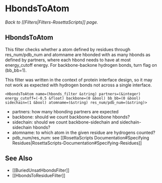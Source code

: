 # HbondsToAtom
*Back to [[Filters|Filters-RosettaScripts]] page.*
## HbondsToAtom

This filter checks whether a atom defined by residues through res\_num/pdb\_num and atomname are hbonded with as many hbonds as defined by partners, where each hbond needs to have at most energy\_cutoff energy. For backbone-backone hydrogen bonds, turn flag on (bb\_bb=1).

This filter was written in the context of protein interface design, so it may not work as expected with hydrogen bonds not across a single interface.

```
<HbondsToAtom name=(hbonds_filter &string) partners=(&integer) energy_cutoff=(-0.5 &float) backbone=(0 &bool) bb_bb=(0 &bool) sidechain=(1 &bool) atomname=(&string) res_num/pdb_num=(&string)>
```

-   partners: how many hbonding partners are expected 
-   backbone: should we count backbone-backbone hbonds?
-   sidechain: should we count backbone-sidechain and sidechain-sidechain hbonds?
-   atomname: to which atom in the given residue are hydrogens counted?
-   pdb\_num/res\_num: see [[RosettaScripts Documentation#Specifying Residues|RosettaScripts-Documentation#Specifying-Residues]]

## See Also

* [[BuriedUnsatHbondsFilter]]
* [[HbondsToResidueFilter]]
